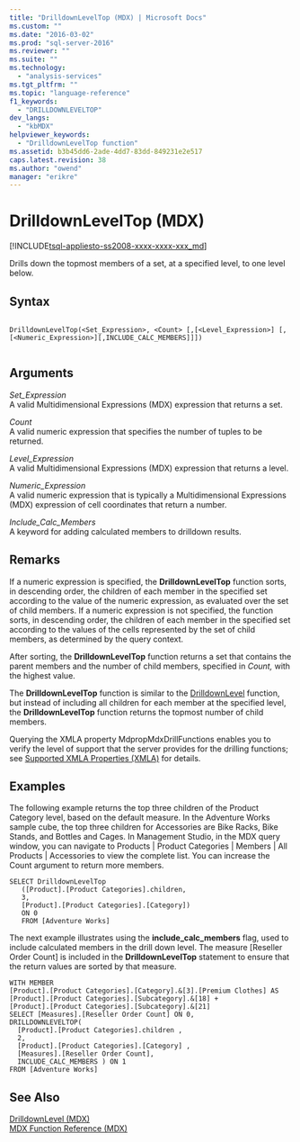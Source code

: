 ```yaml
---
title: "DrilldownLevelTop (MDX) | Microsoft Docs"
ms.custom: ""
ms.date: "2016-03-02"
ms.prod: "sql-server-2016"
ms.reviewer: ""
ms.suite: ""
ms.technology: 
  - "analysis-services"
ms.tgt_pltfrm: ""
ms.topic: "language-reference"
f1_keywords: 
  - "DRILLDOWNLEVELTOP"
dev_langs: 
  - "kbMDX"
helpviewer_keywords: 
  - "DrilldownLevelTop function"
ms.assetid: b3b45dd6-2ade-4dd7-83dd-849231e2e517
caps.latest.revision: 38
ms.author: "owend"
manager: "erikre"
---
```

# DrilldownLevelTop (MDX)
[!INCLUDE[tsql-appliesto-ss2008-xxxx-xxxx-xxx_md](../a9retired/includes/tsql-appliesto-ss2008-xxxx-xxxx-xxx-md.md)]

  Drills down the topmost members of a set, at a specified level, to one level below.  
  
## Syntax  
  
```  
  
DrilldownLevelTop(<Set_Expression>, <Count> [,[<Level_Expression>] [,[<Numeric_Expression>][,INCLUDE_CALC_MEMBERS]]])  
  
```  
  
## Arguments  
 *Set_Expression*  
 A valid Multidimensional Expressions (MDX) expression that returns a set.  
  
 *Count*  
 A valid numeric expression that specifies the number of tuples to be returned.  
  
 *Level_Expression*  
 A valid Multidimensional Expressions (MDX) expression that returns a level.  
  
 *Numeric_Expression*  
 A valid numeric expression that is typically a Multidimensional Expressions (MDX) expression of cell coordinates that return a number.  
  
 *Include_Calc_Members*  
 A keyword for adding calculated members to drilldown results.  
  
## Remarks  
 If a numeric expression is specified, the **DrilldownLevelTop** function sorts, in descending order, the children of each member in the specified set according to the value of the numeric expression, as evaluated over the set of child members. If a numeric expression is not specified, the function sorts, in descending order, the children of each member in the specified set according to the values of the cells represented by the set of child members, as determined by the query context.  
  
 After sorting, the **DrilldownLevelTop** function returns a set that contains the parent members and the number of child members, specified in *Count,* with the highest value.  
  
 The **DrilldownLevelTop** function is similar to the [DrilldownLevel](../mdx/drilldownlevel-mdx.md) function, but instead of including all children for each member at the specified level, the **DrilldownLevelTop** function returns the topmost number of child members.  
  
 Querying the XMLA property MdpropMdxDrillFunctions enables you to verify the level of support that the server provides for the drilling functions; see [Supported XMLA Properties &#40;XMLA&#41;](../analysis-services/xmla/xml-elements-properties/propertylist-element-supported-xmla-properties.md) for details.  
  
## Examples  
 The following example returns the top three children of the Product Category level, based on the default measure. In the Adventure Works sample cube, the top three children for Accessories are Bike Racks, Bike Stands, and Bottles and Cages. In Management Studio, in the MDX query window, you can navigate to Products | Product Categories | Members | All Products | Accessories to view the complete list. You can increase the Count argument to return more members.  
  
```  
SELECT DrilldownLevelTop   
   ([Product].[Product Categories].children,  
   3,  
   [Product].[Product Categories].[Category])  
   ON 0  
   FROM [Adventure Works]  
```  
  
 The next example illustrates using the **include_calc_members** flag, used to include calculated members in the drill down level. The measure [Reseller Order Count] is included in the **DrilldownLevelTop** statement to ensure that the return values are sorted by that measure.  
  
```  
WITH MEMBER   
[Product].[Product Categories].[Category].&[3].[Premium Clothes] AS  
[Product].[Product Categories].[Subcategory].&[18] +  
[Product].[Product Categories].[Subcategory].&[21]  
SELECT [Measures].[Reseller Order Count] ON 0,  
DRILLDOWNLEVELTOP(  
  [Product].[Product Categories].children ,  
  2,  
  [Product].[Product Categories].[Category] ,  
  [Measures].[Reseller Order Count],  
  INCLUDE_CALC_MEMBERS ) ON 1  
FROM [Adventure Works]  
```  
  
## See Also  
 [DrilldownLevel &#40;MDX&#41;](../mdx/drilldownlevel-mdx.md)   
 [MDX Function Reference &#40;MDX&#41;](../mdx/mdx-function-reference-mdx.md)  
  
  